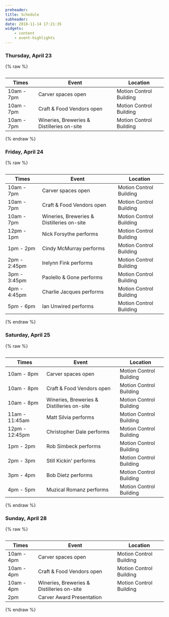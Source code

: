 ```yaml
---
preheader: 
title: Schedule
subheader: 
date: 2018-11-14 17:21:35
widgets:
    - content
    - event-highlights
---
```


### Thursday, April 23
{% raw %}
<table class="uk-table uk-table-divider">
    <caption></caption>
    <thead>
        <tr>
            <th>Times</th>
            <th>Event</th>
            <th>Location</th>
        </tr>
    </thead>
    <tbody>
        <tr>
            <td>10am - 7pm</td>
            <td>Carver spaces open</td>
            <td>Motion Control Building</td>
        </tr>
        <tr>
            <td>10am - 7pm</td>
            <td>Craft & Food Vendors open</td>
            <td>Motion Control Building</td>
        </tr>
        <tr>
            <td>10am - 7pm</td>
            <td>Wineries, Breweries & Distilleries on-site</td>
            <td>Motion Control Building</td>
        </tr>
    </tbody>
</table>
{% endraw %}




### Friday, April 24
{% raw %}
<table class="uk-table uk-table-divider">
    <caption></caption>
    <thead>
        <tr>
            <th>Times</th>
            <th>Event</th>
            <th>Location</th>
        </tr>
    </thead>
    <tbody>
        <tr>
            <td>10am - 7pm</td>
            <td>Carver spaces open</td>
            <td>Motion Control Building</td>
        </tr>
        <tr>
            <td>10am - 7pm</td>
            <td>Craft & Food Vendors open</td>
            <td>Motion Control Building</td>
        </tr>
        <tr>
            <td>10am - 7pm</td>
            <td>Wineries, Breweries & Distilleries on-site</td>
            <td>Motion Control Building</td>
        </tr>
        <tr>
            <td>12pm - 1pm</td>
            <td>Nick Forsythe performs</td>
            <td>Motion Control Building</td>
        </tr>
        <tr>
            <td>1pm - 2pm</td>
            <td>Cindy McMurray performs</td>
            <td>Motion Control Building</td>
        </tr>
        <tr>
            <td>2pm - 2:45pm</td>
            <td>Irelynn Fink performs</td>
            <td>Motion Control Building</td>
        </tr>
        <tr>
            <td>3pm - 3:45pm</td>
            <td>Paolello & Gone performs</td>
            <td>Motion Control Building</td>
        </tr>
        <tr>
            <td>4pm - 4:45pm</td>
            <td>Charlie Jacques performs</td>
            <td>Motion Control Building</td>
        </tr>
        <tr>
            <td>5pm - 6pm</td>
            <td>Ian Unwired performs</td>
            <td>Motion Control Building</td>
        </tr>
    </tbody>
</table>
{% endraw %}



### Saturday, April 25
{% raw %}
<table class="uk-table uk-table-divider">
    <caption></caption>
    <thead>
        <tr>
            <th>Times</th>
            <th>Event</th>
            <th>Location</th>
        </tr>
    </thead>
    <tbody>
        <tr>
            <td>10am - 8pm</td>
            <td>Carver spaces open</td>
            <td>Motion Control Building</td>
        </tr>
        <tr>
            <td>10am - 8pm</td>
            <td>Craft & Food Vendors open</td>
            <td>Motion Control Building</td>
        </tr>
        <tr>
            <td>10am - 8pm</td>
            <td>Wineries, Breweries & Distilleries on-site</td>
            <td>Motion Control Building</td>
        </tr>
        <tr>
            <td>11am - 11:45am</td>
            <td>Matt Silvia performs</td>
            <td>Motion Control Building</td>
        </tr>
        <tr>
            <td>12pm - 12:45pm</td>
            <td>Christopher Dale performs</td>
            <td>Motion Control Building</td>
        </tr>
        <tr>
            <td>1pm - 2pm</td>
            <td>Rob Simbeck performs</td>
            <td>Motion Control Building</td>
        </tr>
        <tr>
            <td>2pm - 3pm</td>
            <td>Still Kickin' performs</td>
            <td>Motion Control Building</td>
        </tr>
        <tr>
            <td>3pm - 4pm</td>
            <td>Bob Dietz performs</td>
            <td>Motion Control Building</td>
        </tr>
        <tr>
            <td>4pm - 5pm</td>
            <td>Muzical Romanz performs</td>
            <td>Motion Control Building</td>
        </tr>
    </tbody>
</table>
{% endraw %}

### Sunday, April 28
{% raw %}
<table class="uk-table uk-table-divider">
    <caption></caption>
    <thead>
        <tr>
            <th>Times</th>
            <th>Event</th>
            <th>Location</th>
        </tr>
    </thead>
    <tbody>
        <tr>
            <td>10am - 4pm</td>
            <td>Carver spaces open</td>
            <td>Motion Control Building</td>
        </tr>
        <tr>
            <td>10am - 4pm</td>
            <td>Craft & Food Vendors open</td>
            <td>Motion Control Building</td>
        </tr>
        <tr>
            <td>10am - 4pm</td>
            <td>Wineries, Breweries & Distilleries on-site</td>
            <td>Motion Control Building</td>
        </tr>
        <tr>
            <td>2pm</td>
            <td>Carver Award Presentation</td>
            <td></td>
        </tr>
    </tbody>
</table>
{% endraw %}